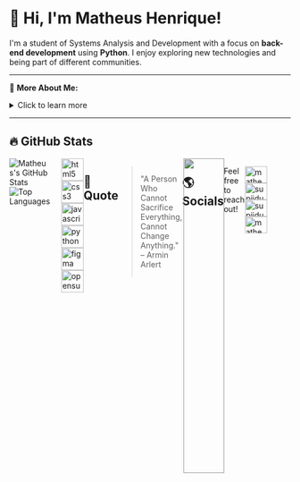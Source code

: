 # 👋 Hi, I'm Matheus Henrique!

I'm a student of Systems Analysis and Development with a focus on **back-end development** using **Python**. I enjoy exploring new technologies and being part of different communities.

---

🔎 **More About Me:**
<details>
  <summary>Click to learn more</summary>
  
  - 🎓 Student of **Systems Analysis and Development**
  - 💻 Focused on back-end development with Python
  - 🎯 Interested in technology!
  - 🚀 Always looking to learn and improve!
</details>

---

## 🔥 GitHub Stats

<img align="right" width="38%" style="filter: brightness(80%);" src="https://i.imgur.com/GDW0iCb.jpeg"/>

<div style="display: flex; align-items: flex-start; justify-content: space-between;">
  <div>
    <img src="https://github-readme-stats.vercel.app/api?username=Supiidu&show_icons=true&&theme=discord_old_blurple" alt="Matheus's GitHub Stats" />
    <br/>
    <img src="https://github-readme-stats.vercel.app/api/top-langs/?username=Supiidu&layout=compact&&theme=discord_old_blurple" alt="Top Languages" />
  </div>
  <div style="margin-left: 20px;">
</div>
<br/>
<div align="left">
  <img src="https://cdn.jsdelivr.net/gh/devicons/devicon/icons/html5/html5-original.svg" height="40" alt="html5 logo"  />
  <img width="12" />
  <img src="https://cdn.jsdelivr.net/gh/devicons/devicon/icons/css3/css3-original.svg" height="40" alt="css3 logo"  />
  <img width="12" />
  <img src="https://cdn.jsdelivr.net/gh/devicons/devicon/icons/javascript/javascript-original.svg" height="40" alt="javascript logo"  />
  <img width="12" />
  <img src="https://cdn.jsdelivr.net/gh/devicons/devicon/icons/python/python-original.svg" height="40" alt="python logo"  />
  <img width="12" />
  <img src="https://cdn.jsdelivr.net/gh/devicons/devicon/icons/figma/figma-original.svg" height="40" alt="figma logo"  />
  <img width="12" />
  <img src="https://cdn.jsdelivr.net/gh/devicons/devicon/icons/linux/linux-original.svg" height="40" alt="opensuse logo"  />
</div>

###
 ## 📜 Quote

> "A Person Who Cannot Sacrifice Everything, Cannot Change Anything." – Armin Arlert

---
## 🌎 Socials

Feel free to reach out! 
<p align="left">
<a href="https://www.linkedin.com/in/matheus-henrique-8ba576302/" target="blank"><img align="center" src="https://raw.githubusercontent.com/rahuldkjain/github-profile-readme-generator/master/src/images/icons/Social/linked-in-alt.svg" alt="matheus henrique" height="30" width="40" /></a>
<a href="https://twitter.com/supiidu" target="blank"><img align="center" src="https://raw.githubusercontent.com/rahuldkjain/github-profile-readme-generator/master/src/images/icons/Social/twitter.svg" alt="supiidu" height="30" width="40" /></a>
<a href="https://bsky.app/profile/supiidu.bsky.social" target="blank"><img align="center" src="https://upload.wikimedia.org/wikipedia/commons/thumb/7/7a/Bluesky_Logo.svg/2319px-Bluesky_Logo.svg.png" alt="supiidu" height="30" width="40" /></a>
<a href="https://instagram.com/matheush06_" target="blank"><img align="center" src="https://raw.githubusercontent.com/rahuldkjain/github-profile-readme-generator/master/src/images/icons/Social/instagram.svg" alt="matheush06_" height="30" width="40" /></a>
</p>
